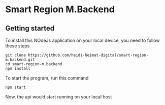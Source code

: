 # Smart Region M.Backend



## Getting started

To install this NOdeJs application on your local device, you need to follow these steps
```
git clone https://github.com/heidi-heimat-digital/smart-region-m.backend.git
cd smart-region-m.backend
npm install
```
To start the program, run this command
```
npm start
```
Now, the api would start running on your local host